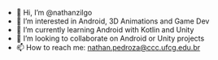 - 👋 Hi, I’m @nathanzilgo
- 👀 I’m interested in Android, 3D Animations and Game Dev
- 🌱 I’m currently learning Android with Kotlin and Unity
- 💞️ I’m looking to collaborate on Android or Unity projects
- 📫 How to reach me: nathan.pedroza@ccc.ufcg.edu.br

<!---
nathanzilgo/nathanzilgo is a ✨ special ✨ repository because its `README.md` (this file) appears on your GitHub profile.
You can click the Preview link to take a look at your changes.
--->

